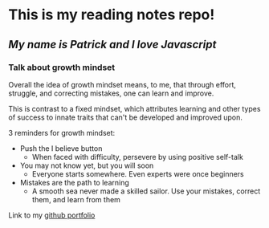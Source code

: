 # This is my reading notes repo!

## _My name is Patrick and I love Javascript_

### Talk about growth mindset

Overall the idea of growth mindset means, to me, 
that through effort, struggle, and correcting mistakes, 
one can learn and improve.

This is contrast to a fixed mindset, which attributes
learning and other types of success to innate traits
that can't be developed and improved upon.

3 reminders for growth mindset:

  * Push the I believe button
    *  When faced with difficulty, persevere by using positive self-talk
  * You may not know yet, but you will soon
    *  Everyone starts somewhere.  Even experts were once beginners
  * Mistakes are the path to learning
    * A smooth sea never made a skilled sailor.  Use your mistakes, 
    correct them, and learn from them

Link to my [github portfolio](https://github.com/neil-hicks)
